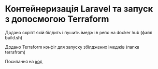 # Контейнеризація Laravel та запуск з допосмогою Terraform

Додано скріпт якій білдить і пушить імеджі в репо на docker hub (файл build.sh)

Додано Terraform конфіг для запуску збілджених імеджів (папка terrafrom)

Посилання на [код](https://github.com/Maxxx00m/docker-laravel/tree/v0.3)